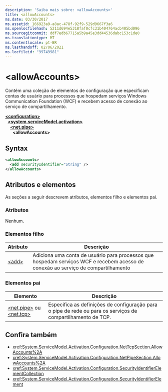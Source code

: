 ```yaml
---
description: 'Saiba mais sobre: <allowAccounts>'
title: <allowAccounts>
ms.date: 03/30/2017
ms.assetid: 166923a9-a8ac-478f-92f9-529d9667f3a6
ms.openlocfilehash: 5211d694e5318faf0cfc31b404764acb405bd096
ms.sourcegitcommit: ddf7edb67715a5b9a45e3dd44536dabc153c1de0
ms.translationtype: MT
ms.contentlocale: pt-BR
ms.lasthandoff: 02/06/2021
ms.locfileid: "99749981"
---
```

# \<allowAccounts>

Contém uma coleção de elementos de configuração que especificam contas de usuário para processos que hospedam serviços Windows Communication Foundation (WCF) e recebem acesso de conexão ao serviço de compartilhamento.  
  
[**\<configuration>**](../configuration-element.md)\
&nbsp;&nbsp;[**\<system.serviceModel.activation>**](system-servicemodel-activation.md)\
&nbsp;&nbsp;&nbsp;&nbsp;[**\<net.pipe>**](net-pipe.md)\
&nbsp;&nbsp;&nbsp;&nbsp;&nbsp;&nbsp;**\<allowAccounts>**  
  
## <a name="syntax"></a>Syntax  
  
```xml  
<allowAccounts>
  <add securityIdentifier="String" />
</allowAccounts>
```  
  
## <a name="attributes-and-elements"></a>Atributos e elementos  

 As seções a seguir descrevem atributos, elementos filho e elementos pai.  
  
### <a name="attributes"></a>Atributos  

 Nenhum.  
  
### <a name="child-elements"></a>Elementos filho  
  
|Atributo|Descrição|  
|---------------|-----------------|  
|[\<add>](add-of-allowaccounts.md)|Adiciona uma conta de usuário para processos que hospedam serviços WCF e recebem acesso de conexão ao serviço de compartilhamento|  
  
### <a name="parent-elements"></a>Elementos pai  
  
|Elemento|Descrição|  
|-------------|-----------------|  
|[\<net.pipe>](net-pipe.md) ou [\<net.tcp>](net-tcp.md)|Especifica as definições de configuração para o pipe de rede ou para os serviços de compartilhamento de TCP.|  
  
## <a name="see-also"></a>Confira também

- <xref:System.ServiceModel.Activation.Configuration.NetTcpSection.AllowAccounts%2A>
- <xref:System.ServiceModel.Activation.Configuration.NetPipeSection.AllowAccounts%2A>
- <xref:System.ServiceModel.Activation.Configuration.SecurityIdentifierElementCollection>
- <xref:System.ServiceModel.Activation.Configuration.SecurityIdentifierElement>
